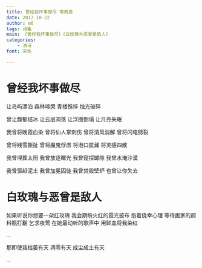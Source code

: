 ```yaml
---
title: 曾经我坏事做尽 等两首
date: 2017-10-22
author: m6
tags: 诗集
main: 《曾经我坏事做尽》《白玫瑰与恶曾是敌人》
categories:
    - 浊诗
font: 宋体

---
```


# 曾经我坏事做尽

让岛屿漂泊
森林啼哭
青楼憔悴
烛光破碎

曾让馥郁结冰
让云层凋落
让浮图倒塌
让月亮失眠

我曾将晚霞血染
曾将仙人掌刺伤
曾将清风消解
曾将闪电劈裂

曾将残雪撕扯
曾将魔鬼俘虏
将港口匿藏
将灵感四散

我曾埋葬太阳
我曾放逐曙光
我曾窥探罅隙
我曾水淹沙漠

我曾驱赶泥土
我曾加冕囚徒
我曾焚毁壁炉
也曾让你失去

# 白玫瑰与恶曾是敌人

如果听说你想要一朵红玫瑰
我会期盼火红的霞光披布
抱着侥幸心理
等待画家的颜料瓶打翻
乞求夜莺
在她最动听的歌声中
用鲜血将我染红

...

那即使我枯萎有天
凋零有天
成尘成土有天

...
